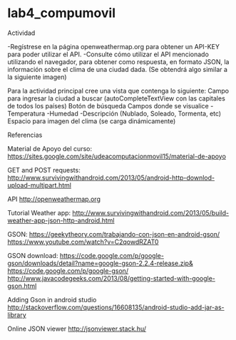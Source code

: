 # lab4_compumovil

Actividad

-Regístrese en la página openweathermap.org para obtener un API-KEY para poder utilizar el API.
-Consulte cómo utilizar el API mencionado utilizando el navegador, para obtener como respuesta, en formato JSON, la información sobre el clima de una ciudad dada. (Se obtendrá algo similar a la siguiente imagen)

Para la actividad principal cree una vista que contenga lo siguiente:
Campo para ingresar la ciudad a buscar (autoCompleteTextView con las capitales de todos los países)
Botón de búsqueda 
Campos donde se visualice 
-Temperatura
-Humedad
-Descripción (Nublado, Soleado, Tormenta, etc)
Espacio para imagen del clima (se carga dinámicamente)

Referencias

Material de Apoyo del curso:
	https://sites.google.com/site/udeacomputacionmovil15/material-de-apoyo

GET and POST requests: 
http://www.survivingwithandroid.com/2013/05/android-http-downlod-upload-multipart.html

API
http://openweathermap.org

Tutorial Weather app: 
http://www.survivingwithandroid.com/2013/05/build-weather-app-json-http-android.html

GSON:
https://geekytheory.com/trabajando-con-json-en-android-gson/
https://www.youtube.com/watch?v=C2qowdRZAT0

GSON download:
https://code.google.com/p/google-gson/downloads/detail?name=google-gson-2.2.4-release.zip&
https://code.google.com/p/google-gson/
http://www.javacodegeeks.com/2013/08/getting-started-with-google-gson.html

Adding Gson in android studio 
http://stackoverflow.com/questions/16608135/android-studio-add-jar-as-library

Online JSON viewer
http://jsonviewer.stack.hu/ 

